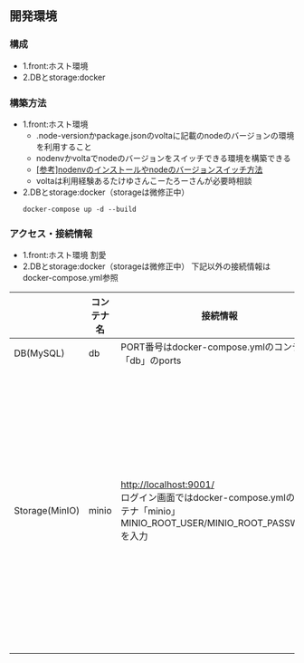 


## 開発環境
### 構成
- 1.front:ホスト環境
- 2.DBとstorage:docker

### 構築方法
- 1.front:ホスト環境
    - .node-versionかpackage.jsonのvoltaに記載のnodeのバージョンの環境を利用すること
    - nodenvかvoltaでnodeのバージョンをスイッチできる環境を構築できる
    - [[参考]nodenvのインストールやnodeのバージョンスイッチ方法](https://qiita.com/282Haniwa/items/a764cf7ef03939e4cbb1)
    - voltaは利用経験あるたけゆさんこーたろーさんが必要時相談
- 2.DBとstorage:docker（storageは微修正中）
    ```
    docker-compose up -d --build
    ```

### アクセス・接続情報
- 1.front:ホスト環境
割愛
- 2.DBとstorage:docker（storageは微修正中）
下記以外の接続情報はdocker-compose.yml参照

|  | コンテナ名 | 接続情報 | 備考 |
| ---- | ---- | ---- | ---- |
|  DB(MySQL)  | db | PORT番号はdocker-compose.ymlのコンテナ「db」のports  |  |
|  Storage(MinIO)  | minio | [http://localhost:9001/](http://localhost:9001/) <br/> ログイン画面ではdocker-compose.ymlのコンテナ「minio」<br/>MINIO_ROOT_USER/MINIO_ROOT_PASSWORDを入力| 開発用バケットapp-recipeを初期生成させてその中にシェフ・レシピ画像をいくつか格納済 |
